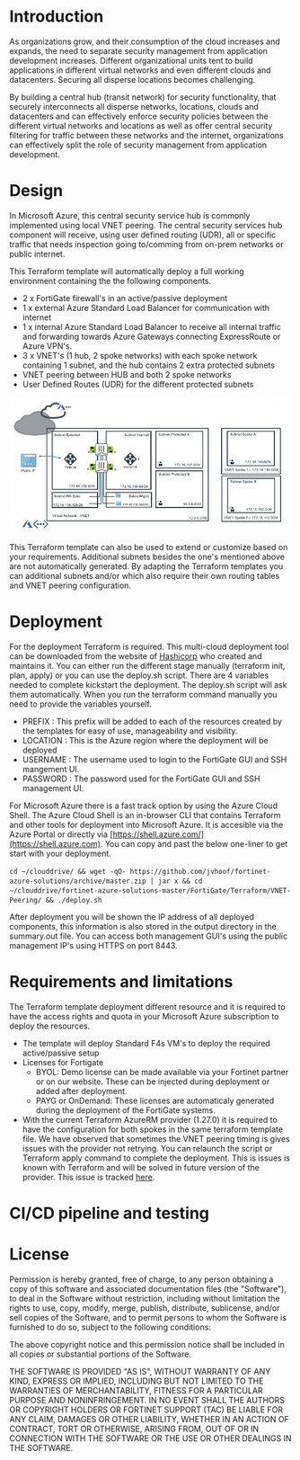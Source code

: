 # Introduction

As organizations grow, and their consumption of the cloud increases and expands, the need to separate security management from application development increases. Different organizational units tent to build applications in different virtual networks and even different clouds and datacenters. Securing all disperse locations becomes challenging.

By building a central hub (transit network) for security functionality, that securely interconnects all disperse networks, locations, clouds and datacenters and can effectively enforce security policies between the different virtual networks and locations as well as offer central security filtering for traffic between these networks and the internet, organizations can effectively split the role of security management from application development.

# Design

In Microsoft Azure, this central security service hub is commonly implemented using local VNET peering. The central security services hub component will receive, using user defined routing (UDR), all or specific traffic that needs inspection going to/comming from on-prem networks or public internet.

This Terraform template will automatically deploy a full working environment containing the the following components.

  - 2 x FortiGate firewall's in an active/passive deployment
  - 1 x external Azure Standard Load Balancer for communication with internet
  - 1 x internal Azure Standard Load Balancer to receive all internal traffic and forwarding towards Azure Gateways connecting ExpressRoute or Azure VPN's.
  - 3 x VNET's (1 hub, 2 spoke networks) with each spoke network containing 1 subnet, and the hub contains 2 extra protected subnets
  - VNET peering between HUB and both 2 spoke networks
  - User Defined Routes (UDR) for the different protected subnets

![VNET peering design](images/fgt-ha-vnet-peering.png)

This Terraform template can also be used to extend or customize based on your requirements. Additional subnets besides the one's mentioned above are not automatically generated. By adapting the Terraform templates you can additional subnets and/or which also require their own routing tables and VNET peering configuration.


# Deployment

For the deployment Terraform is required. This multi-cloud deployment tool can be downloaded from the website of [Hashicorp](https://www.terraform.io/) who created and maintains it. You can either run the different stage manually (terraform init, plan, apply) or you can use the deploy.sh script. There are 4 variables needed to complete kickstart the deployment. The deploy.sh script will ask them automatically. When you run the terraform command manually you need to provide the variables yourself.

  - PREFIX : This prefix will be added to each of the resources created by the templates for easy of use, manageability and visibility.
  - LOCATION : This is the Azure region where the deployment will be deployed
  - USERNAME : The username used to login to the FortiGate GUI and SSH mangement UI.
  - PASSWORD : The password used for the FortiGate GUI and SSH management UI.

For Microsoft Azure there is a fast track option by using the Azure Cloud Shell. The Azure Cloud Shell is an in-browser CLI that contains Terraform and other tools for deployment into Microsoft Azure. It is accesible via the Azure Portal or directly via [https://shell.azure.com/](https://shell.azure.com). You can copy and past the below one-liner to get start with your deployment.

`cd ~/clouddrive/ && wget -qO- https://github.com/jvhoof/fortinet-azure-solutions/archive/master.zip | jar x && cd ~/clouddrive/fortinet-azure-solutions-master/FortiGate/Terraform/VNET-Peering/ && ./deploy.sh`

After deployment you will be shown the IP address of all deployed components, this information is also stored in the output directory in the summary.out file. You can access both management GUI's using the public management IP's using HTTPS on port 8443.

# Requirements and limitations

The Terraform template deployment different resource and it is required to have the access rights and quota in your Microsoft Azure subscription to deploy the resources. 

- The template will deploy Standard F4s VM's to deploy the required active/passive setup
- Licenses for Fortigate 
  - BYOL: Demo license can be made available via your Fortinet partner or on our website. These can be injected during deployment or added after deployment.
  - PAYG or OnDemand: These licenses are automaticaly generated during the deployment of the FortiGate systems.
- With the current Terraform AzureRM provider (1.27.0) it is required to have the configuration for both spokes in the same terraform template file. We have observed that sometimes the VNET peering timing is gives issues with the provider not retrying. You can relaunch the script or Terraform apply command to complete the deployment. This is issues is known with Terraform and will be solved in future version of the provider. This issue is tracked [here](https://github.com/terraform-providers/terraform-provider-azurerm/issues/260).
 

# CI/CD pipeline and testing



# License

Permission is hereby granted, free of charge, to any person obtaining a copy of this software and associated documentation files (the "Software"), to deal in the Software without restriction, including without limitation the rights to use, copy, modify, merge, publish, distribute, sublicense, and/or sell copies of the Software, and to permit persons to whom the Software is furnished to do so, subject to the following conditions:

The above copyright notice and this permission notice shall be included in all copies or substantial portions of the Software.

THE SOFTWARE IS PROVIDED "AS IS", WITHOUT WARRANTY OF ANY KIND, EXPRESS OR IMPLIED, INCLUDING BUT NOT LIMITED TO THE WARRANTIES OF MERCHANTABILITY, FITNESS FOR A PARTICULAR PURPOSE AND NONINFRINGEMENT. IN NO EVENT SHALL THE AUTHORS OR COPYRIGHT HOLDERS OR FORTINET SUPPORT (TAC) BE LIABLE FOR ANY CLAIM, DAMAGES OR OTHER LIABILITY, WHETHER IN AN ACTION OF CONTRACT, TORT OR OTHERWISE, ARISING FROM, OUT OF OR IN CONNECTION WITH THE SOFTWARE OR THE USE OR OTHER DEALINGS IN THE SOFTWARE.